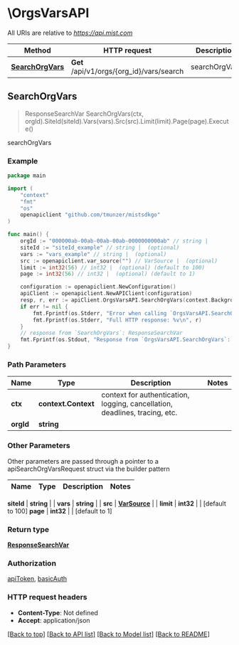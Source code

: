 # \OrgsVarsAPI

All URIs are relative to *https://api.mist.com*

Method | HTTP request | Description
------------- | ------------- | -------------
[**SearchOrgVars**](OrgsVarsAPI.md#SearchOrgVars) | **Get** /api/v1/orgs/{org_id}/vars/search | searchOrgVars



## SearchOrgVars

> ResponseSearchVar SearchOrgVars(ctx, orgId).SiteId(siteId).Vars(vars).Src(src).Limit(limit).Page(page).Execute()

searchOrgVars



### Example

```go
package main

import (
	"context"
	"fmt"
	"os"
	openapiclient "github.com/tmunzer/mistsdkgo"
)

func main() {
	orgId := "000000ab-00ab-00ab-00ab-0000000000ab" // string | 
	siteId := "siteId_example" // string |  (optional)
	vars := "vars_example" // string |  (optional)
	src := openapiclient.var_source("") // VarSource |  (optional)
	limit := int32(56) // int32 |  (optional) (default to 100)
	page := int32(56) // int32 |  (optional) (default to 1)

	configuration := openapiclient.NewConfiguration()
	apiClient := openapiclient.NewAPIClient(configuration)
	resp, r, err := apiClient.OrgsVarsAPI.SearchOrgVars(context.Background(), orgId).SiteId(siteId).Vars(vars).Src(src).Limit(limit).Page(page).Execute()
	if err != nil {
		fmt.Fprintf(os.Stderr, "Error when calling `OrgsVarsAPI.SearchOrgVars``: %v\n", err)
		fmt.Fprintf(os.Stderr, "Full HTTP response: %v\n", r)
	}
	// response from `SearchOrgVars`: ResponseSearchVar
	fmt.Fprintf(os.Stdout, "Response from `OrgsVarsAPI.SearchOrgVars`: %v\n", resp)
}
```

### Path Parameters


Name | Type | Description  | Notes
------------- | ------------- | ------------- | -------------
**ctx** | **context.Context** | context for authentication, logging, cancellation, deadlines, tracing, etc.
**orgId** | **string** |  | 

### Other Parameters

Other parameters are passed through a pointer to a apiSearchOrgVarsRequest struct via the builder pattern


Name | Type | Description  | Notes
------------- | ------------- | ------------- | -------------

 **siteId** | **string** |  | 
 **vars** | **string** |  | 
 **src** | [**VarSource**](VarSource.md) |  | 
 **limit** | **int32** |  | [default to 100]
 **page** | **int32** |  | [default to 1]

### Return type

[**ResponseSearchVar**](ResponseSearchVar.md)

### Authorization

[apiToken](../README.md#apiToken), [basicAuth](../README.md#basicAuth)

### HTTP request headers

- **Content-Type**: Not defined
- **Accept**: application/json

[[Back to top]](#) [[Back to API list]](../README.md#documentation-for-api-endpoints)
[[Back to Model list]](../README.md#documentation-for-models)
[[Back to README]](../README.md)

